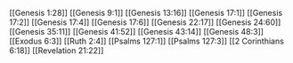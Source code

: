 [[Genesis 1:28]]
[[Genesis 9:1]]
[[Genesis 13:16]]
[[Genesis 17:1]]
[[Genesis 17:2]]
[[Genesis 17:4]]
[[Genesis 17:6]]
[[Genesis 22:17]]
[[Genesis 24:60]]
[[Genesis 35:11]]
[[Genesis 41:52]]
[[Genesis 43:14]]
[[Genesis 48:3]]
[[Exodus 6:3]]
[[Ruth 2:4]]
[[Psalms 127:1]]
[[Psalms 127:3]]
[[2 Corinthians 6:18]]
[[Revelation 21:22]]
